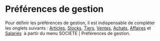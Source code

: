 # Préférences de gestion



Pour définir les préférences de gestion, il est indispensable de compléter les onglets suivants : [Articles](../2-1/OngletArticles.md), [Stocks](../2-2/OngletStocks.md), [Tiers](../2-3/OngletTiers.md), [Ventes](../2-4/OngletVentesAchatsStocks.md), [Achats](../2-4/OngletVentesAchatsStocks.md), [Affaires](../2-5/OngletAffaires.md) et [Salariés](../2-6/CriteresPersonnalises.md)  à partir du menu SOCIETE | Préférences de gestion.


